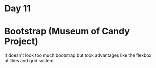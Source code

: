 # Day 11


# Bootstrap (Museum of Candy Project)

It doesn't look too much bootstrap but took advantages like the flexbox utilities and grid system. <br>